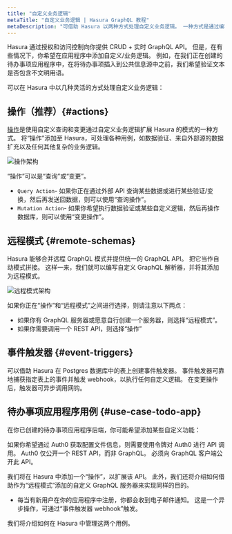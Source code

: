 ```yaml
---
title: "自定义业务逻辑"
metaTitle: "自定义业务逻辑 | Hasura GraphQL 教程"
metaDescription: "可借助 Hasura 以两种方式处理自定义业务逻辑。 一种方式是通过编写自定义 GraphQL 解析器并将其添加为远程模式，另一种是在变更后异步触发 webhook。"
---
```


Hasura 通过授权和访问控制向你提供 CRUD + 实时 GraphQL API。 但是，在有些情况下，你希望在应用程序中添加自定义/业务逻辑。 例如，在我们正在创建的待办事项应用程序中，在将待办事项插入到公共信息源中之前，我们希望验证文本是否包含不文明用语。

可以在 Hasura 中以几种灵活的方式处理自定义业务逻辑：

操作（推荐）{#actions}
---------

[操作](https://hasura.io/docs/latest/graphql/core/actions/index.html)是使用自定义查询和变更通过自定义业务逻辑扩展 Hasura 的模式的一种方式。 将“操作”添加至 Hasura，可处理各种用例，如数据验证、来自外部源的数据扩充以及任何其他复杂的业务逻辑。

![操作架构](https://hasura.io/docs/latest/_images/actions-arch1.png)

“操作”可以是“查询”或“变更”。

- `Query Action`- 如果你正在通过外部 API 查询某些数据或进行某些验证/变换，然后再发送回数据，则可以使用“查询操作”。
- `Mutation Action`- 如果你希望执行数据验证或某些自定义逻辑，然后再操作数据库，则可以使用“变更操作”。

远程模式 {#remote-schemas}
-------

Hasura 能够合并远程 GraphQL 模式并提供统一的 GraphQL API。 把它当作自动模式拼接。 这样一来，我们就可以编写自定义 GraphQL 解析器，并将其添加为远程模式。

![远程模式架构](https://hasura.io/docs/latest/_images/remote-schema-arch1.png)

如果你正在“操作”和“远程模式”之间进行选择，则请注意以下两点：

- 如果你有 GraphQL 服务器或愿意自行创建一个服务器，则选择“远程模式”。
- 如果你需要调用一个 REST API，则选择“操作”

事件触发器 {#event-triggers}
--------

可以借助 Hasura 在 Postgres 数据库中的表上创建事件触发器。 事件触发器可靠地捕获指定表上的事件并触发 webhook，以执行任何自定义逻辑。 在变更操作后，触发器可异步调用网钩。

待办事项应用程序用例 {#use-case-todo-app}
-----------------

在你已创建的待办事项应用程序后端，你可能希望添加某些自定义功能：

如果你希望通过 Auth0 获取配置文件信息，则需要使用令牌对 Auth0 进行 API 调用。 Auth0 仅公开一个 REST API，而非 GraphQL。 必须向 GraphQL 客户端公开此 API。

我们将在 Hasura 中添加一个“操作”，以扩展该 API。 此外，我们还将介绍如何借助作为“远程模式”添加的自定义 GraphQL 服务器来实现同样的目的。

- 每当有新用户在你的应用程序中注册，你都会收到电子邮件通知。 这是一个异步操作，可通过“事件触发器 webhook”触发。

我们将介绍如何在 Hasura 中管理这两个用例。
